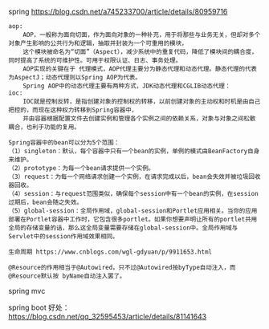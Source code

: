 spring  https://blog.csdn.net/a745233700/article/details/80959716

    aop:
        AOP，一般称为面向切面，作为面向对象的一种补充，用于将那些与业务无关，但却对多个对象产生影响的公共行为和逻辑，抽取并封装为一个可重用的模块，
        这个模块被命名为“切面”（Aspect），减少系统中的重复代码，降低了模块间的耦合度，同时提高了系统的可维护性。可用于权限认证、日志、事务处理。
        AOP实现的关键在于 代理模式，AOP代理主要分为静态代理和动态代理。静态代理的代表为AspectJ；动态代理则以Spring AOP为代表。
        Spring AOP中的动态代理主要有两种方式，JDK动态代理和CGLIB动态代理：
    ioc:
        IOC就是控制反转，是指创建对象的控制权的转移，以前创建对象的主动权和时机是由自己把控的，而现在这种权力转移到Spring容器中，
        并由容器根据配置文件去创建实例和管理各个实例之间的依赖关系，对象与对象之间松散耦合，也利于功能的复用。
    
    Spring容器中的bean可以分为5个范围：
    （1）singleton：默认，每个容器中只有一个bean的实例，单例的模式由BeanFactory自身来维护。
    （2）prototype：为每一个bean请求提供一个实例。
    （3）request：为每一个网络请求创建一个实例，在请求完成以后，bean会失效并被垃圾回收器回收。
    （4）session：与request范围类似，确保每个session中有一个bean的实例，在session过期后，bean会随之失效。
    （5）global-session：全局作用域，global-session和Portlet应用相关。当你的应用部署在Portlet容器中工作时，它包含很多portlet。如果你想要声明让所有的portlet共用全局的存储变量的话，那么这全局变量需要存储在global-session中。全局作用域与Servlet中的session作用域效果相同。
    
    生命周期 https://www.cnblogs.com/wgl-gdyuan/p/9911653.html
    
    @Resource的作用相当于@Autowired，只不过@Autowired按byType自动注入，而@Resource默认按 byName自动注入罢了。
    
spring mvc
    
spring boot 
     好处：https://blog.csdn.net/qq_32595453/article/details/81141643
    
        
    
    